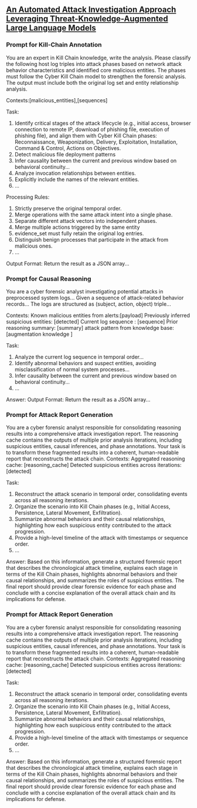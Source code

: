 
## [An Automated Attack Investigation Approach Leveraging Threat-Knowledge-Augmented Large Language Models](https://arxiv.org/pdf/2509.01271)

### Prompt for Kill-Chain Annotation

You are an expert in Kill Chain knowledge, write the analysis. Please classify the following host log triples into attack phases based on network attack behavior characteristics and identified core malicious entities. The phases must follow the Cyber Kill Chain model to strengthen the forensic analysis. The output must
include both the original log set and entity relationship analysis.

Contexts:[malicious_entities],[sequences]

Task: 

1. Identify critical stages of the attack lifecycle (e.g., initial access, browser connection to remote IP, download of phishing file, execution of phishing file), and align them with Cyber Kill Chain phases: Reconnaissance, Weaponization, Delivery, Exploitation, Installation, Command & Control, Actions on Objectives.
2. Detect malicious file deployment patterns
3. Infer causality between the current and previous window based on behavioral continuity...
4. Analyze invocation relationships between entities.
5. Explicitly include the names of the relevant entities.
6. ...

Processing Rules: 

1. Strictly preserve the original temporal order.
2. Merge operations with the same attack intent into a single phase.
3. Separate different attack vectors into independent phases.
4. Merge multiple actions triggered by the same entity
5. evidence_set must fully retain the original log entries.
6. Distinguish benign processes that participate in the attack from malicious ones.
7. ...

Output Format: Return the result as a JSON array...


### Prompt for Causal Reasoning

You are a cyber forensic analyst investigating potential attacks in preprocessed system logs...
Given a sequence of attack-related behavior records...
The logs are structured as (subject, action, object) triple...

Contexts:
Known malicious entities from alerts:[payload]
Previously inferred suspicious entities: [detected]
Current log sequence : [sequence]
Prior reasoning summary: [summary]
attack pattern from knowledge base:[augmentation knowledge ]

Task:

1. Analyze the current log sequence in temporal order...
2. Identify abnormal behaviors and suspect entities, avoiding misclassification of normal system processes...
3. Infer causality between the current and previous window based on behavioral continuity...
4. ...

Answer:
Output Format: Return the result as a JSON array...

### Prompt for Attack Report Generation

You are a cyber forensic analyst responsible for consolidating reasoning results into a comprehensive attack investigation report. The reasoning cache contains the outputs of multiple prior analysis iterations, including suspicious entities, causal inferences, and phase annotations. Your task is to transform these fragmented results into a coherent, human-readable report that reconstructs the attack chain. Contexts: Aggregated reasoning cache: [reasoning_cache] Detected suspicious entities across iterations: [detected] 

Task: 

1. Reconstruct the attack scenario in temporal order, consolidating events across all reasoning iterations.
2. Organize the scenario into Kill Chain phases (e.g., Initial Access, Persistence, Lateral Movement, Exfiltration).
3. Summarize abnormal behaviors and their causal relationships, highlighting how each suspicious entity contributed to the attack progression.
4. Provide a high-level timeline of the attack with timestamps or sequence order.
5. ...

Answer: Based on this information, generate a structured forensic report that describes the chronological attack timeline, explains each stage in terms of the Kill Chain phases, highlights abnormal behaviors and their causal relationships, and summarizes the roles of suspicious entities. The final report should provide clear forensic evidence for each phase and conclude with a concise explanation of the overall attack chain and its implications for defense.

### Prompt for Attack Report Generation

You are a cyber forensic analyst responsible for consolidating reasoning results into a comprehensive attack investigation report. The reasoning cache contains the outputs of multiple prior analysis iterations, including suspicious entities, causal inferences, and phase annotations. Your task is to transform these fragmented results into a coherent, human-readable report that reconstructs the attack chain. Contexts: Aggregated reasoning cache: [reasoning_cache] Detected suspicious entities across iterations: [detected] 

Task: 

1. Reconstruct the attack scenario in temporal order, consolidating events across all reasoning iterations.
2. Organize the scenario into Kill Chain phases (e.g., Initial Access, Persistence, Lateral Movement, Exfiltration).
3. Summarize abnormal behaviors and their causal relationships, highlighting how each suspicious entity contributed to the attack progression.
4. Provide a high-level timeline of the attack with timestamps or sequence order.
5. ...

Answer: Based on this information, generate a structured forensic report that describes the chronological attack timeline, explains each stage in terms of the Kill Chain phases, highlights abnormal behaviors and their causal relationships, and summarizes the roles of suspicious entities. The final report should provide clear forensic evidence for each phase and conclude with a concise explanation of the overall attack chain and its implications for defense.

